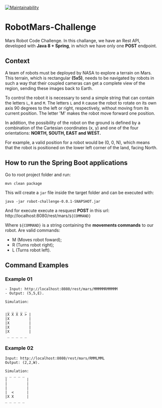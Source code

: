 [![Maintainability](https://api.codeclimate.com/v1/badges/189e4ccd4551f3a94cde/maintainability)](https://codeclimate.com/github/LukasGaedicke/RobotMars-Challenge)
# RobotMars-Challenge
Mars Robot Code Challenge. In this challange, we have an Rest API, developed with **Java 8 + Spring**, in which we have only one **POST** endpoint.

## Context 
A team of robots must be deployed by NASA to explore a terrain on Mars. This terrain, which is rectangular **(5x5)**, needs to be navigated by robots in such a way that their
coupled cameras can get a complete view of the region, sending these images back to Earth.

To control the robot it is necessary to send a simple string that can contain the letters `L`,
`R` and `M`. The letters `L` and `R` cause the robot to rotate on its own axis 90 degrees to the left or right, respectively, without moving from its current position. The letter 'M'
makes the robot move forward one position.

In addition, the possibility of the robot on the ground is defined by a combination of the Cartesian coordinates (x, y) and one of the four orientations: 
**NORTH, SOUTH, EAST and WEST.**

For example, a valid position for a robot would be (0, 0, N), which means that the robot is positioned on the lower left corner of the land, facing North.

## How to run the Spring Boot applications

Go to root project folder and run: 
```
mvn clean package
```

This will create a `jar` file inside the target folder and can be executed with:
```
java -jar robot-challenge-0.0.1-SNAPSHOT.jar
```

And for execute execute a resquest **POST** in this url: http://localhost:8080/rest/mars/`${COMMAND}`

Where `${COMMAND}` is a string containing the **movements commands** to our robot. Are valid commands:

- M (Moves robot foward);
- R (Turns robot right); 
- L (Turns robot left).

## Command Examples 
### Example 01 
```
- Input: http://localhost:8080/rest/mars/MMMMMRMMMMM
- Output: (5,5,E).

Simulation: 

 _ _ _ _ _
|X X X X > |
|X         |
|X         |
|X         |
|X         |
 _ _ _ _ _
 ```

### Example 02 
 ```
Input: http://localhost:8080/rest/mars/RMMLMML
Output: (2,2,W).

Simulation: 
 _ _ _ _ _
|         |
|         |
|         |
|  <      |
|X X      |
 _ _ _ _ _
```
